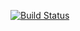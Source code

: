 [![Build Status](https://travis-ci.org/manuel/bucky-sortkey.svg?branch=master)](https://travis-ci.org/manuel/bucky-sortkey)
